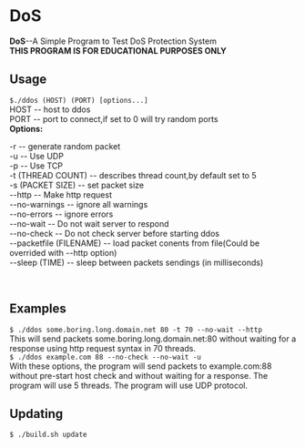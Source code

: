 # DoS
<b>DoS</b>--A Simple Program to Test DoS Protection System</br>
<b>THIS PROGRAM IS FOR EDUCATIONAL PURPOSES ONLY</b><br>

## Usage
```$./ddos (HOST) (PORT) [options...] ``` <br>
HOST -- host to ddos<br>
PORT -- port to connect,if set to 0 will try random ports<br>
<b>Options:</b><br>
<p>
-r -- generate random packet<br>
-u -- Use UDP<br>
-p -- Use TCP<br>
-t (THREAD COUNT) -- describes thread count,by default set to 5<br>
-s (PACKET SIZE) -- set packet size<br>
--http -- Make http request<br>
--no-warnings -- ignore all warnings<br>
--no-errors -- ignore errors<br>
--no-wait -- Do not wait server to respond<br>
--no-check -- Do not check server before starting ddos<br>
--packetfile (FILENAME) -- load packet conents from file(Could be overrided with --http option)<br>
--sleep (TIME) -- sleep between packets sendings (in milliseconds)<br>
</p><br>

## Examples
``` $ ./ddos some.boring.long.domain.net 80 -t 70 --no-wait --http ```
  <br>
  This will send packets  some.boring.long.domain.net:80 without waiting for a response using http request syntax in 70 threads.<br>
``` $ ./ddos example.com 88 --no-check --no-wait -u ```
  <br>
  With these options, the program will send  packets to example.com:88 without pre-start host check and without waiting for a response. The program will use 5 threads. The program will use UDP protocol.<br>

## Updating
``` $ ./build.sh update ```

